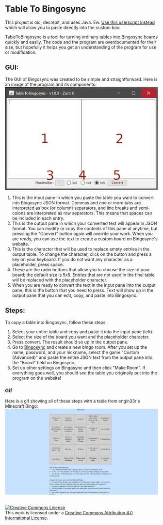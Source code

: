 # Table To Bingosync
This project is old, decrepit, and uses Java. Ew.
[Use this userscript instead](https://gist.github.com/xMGZx/81e866170ac4ba4f1d551c440cdb87ea) which will allow you to paste directly into the custom box.

TableToBingosync is a tool for turning ordinary tables into [Bingosync](https://bingosync.com/) boards quickly and easily. The code and the program are overdocumented for their size, but hopefully it helps you get an understanding of the program for use or modification.

## GUI:
The GUI of Bingosync was created to be simple and straightforward. Here is an image of the program and its components:<br>
![GUI.png](resources/GUI.png)<br>
1. This is the input pane in which you paste the table you want to convert into Bingosync JSON format. Commas and one or more tabs are interpreted as box (or column) separators, and line breaks and semi-colons are interpreted as row separators. This means that spaces can be included in each entry.
2. This is the output pane in which your converted text will appear in JSON format. You can modify or copy the contents of this pane at anytime, but pressing the "Convert" button again will overrite your work. When you are ready, you can use the text to create a custom board on Bingosync's website.
3. This is the character that will be used to replace empty entries in the output table. To change the character, click on the button and press a key on your keyboard. If you do not want any character as a placeholder, press space.
4. These are the radio buttons that allow you to choose the size of your board; the default size is 5x5. Entries that are not used in the final table will be replaced with the placeholder character.
5. When you are ready to convert the text in the input pane into the output pane, this is the button that you need to press. Text will show up in the output pane that you can edit, copy, and paste into Bingosync.

## Steps:
To copy a table into Bingosync, follow these steps:<br>
1. Select your entire table and copy and paste it into the input pane (left).
2. Select the size of the board you want and the placeholder character.
3. Press convert. The result should so up in the output pane.
4. Go to [Bingosync](https://bingosync.com) and create a new bingo room. After you set up the name, password, and your nickname, select the game "Custom (Advanced)" and paste the entire JSON text from the output pane into the "Board" field on Bingosync.
5. Set up other settings on Bingosync and then click "Make Room". If everything goes well, you should see the table you originally put into the program on the website!

### Gif
Here is a gif showing all of these steps with a table from engin33r's Minecraft Bingo:<br>
![Steps.gif](resources/Steps.gif)

<br>
<a rel="license" href="http://creativecommons.org/licenses/by/4.0/"><img alt="Creative Commons License" style="border-width:0" src="https://i.creativecommons.org/l/by/4.0/88x31.png" /></a><br />This work is licensed under a <a rel="license" href="http://creativecommons.org/licenses/by/4.0/">Creative Commons Attribution 4.0 International License</a>.
